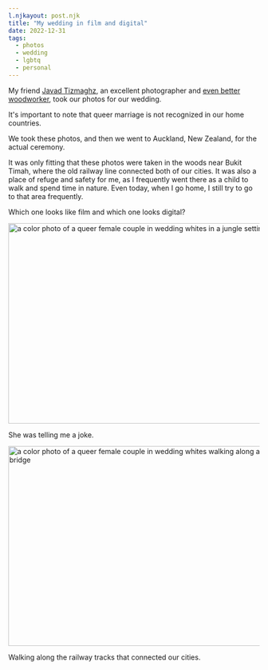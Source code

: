 ```yaml
---
l.njkayout: post.njk
title: "My wedding in film and digital"
date: 2022-12-31
tags:
  - photos
  - wedding
  - lgbtq
  - personal
---
```

My friend [Javad Tizmaghz](http://javad-ti.com/category/essays/), an excellent photographer and [even better woodworker](https://www.youtube.com/@jiawoodwoodworking4285), took our photos for our wedding.

It's important to note that queer marriage is not recognized in our home countries.

We took these photos, and then we went to Auckland, New Zealand, for the actual ceremony.

It was only fitting that these photos were taken in the woods near Bukit Timah, where the old railway line connected both of our cities. It was also a place of refuge and safety for me, as I frequently went there as a child to walk and spend time in nature. Even today, when I go home, I still try to go to that area frequently.

Which one looks like film and which one looks digital?

<img src="/img/5d1135eed5.jpg" width="600" height="401" alt="a color photo of a queer female couple in wedding whites in a jungle setting" />

She was telling me a joke.

<img src="/img/79b835b820.jpg" width="600" height="400" alt="a color photo of a queer female couple in wedding whites walking along an old railway bridge" />

Walking along the railway tracks that connected our cities.

